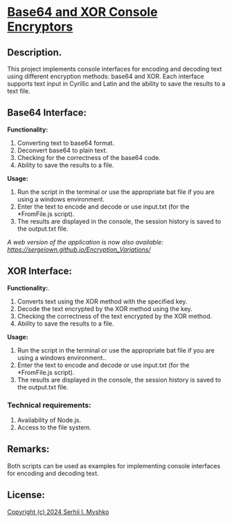 # [Base64 and XOR Console Encryptors](https://github.com/sergeiown/Encryption_Variations/tree/main)

## Description.
This project implements console interfaces for encoding and decoding text using different encryption methods: base64 and XOR. Each interface supports text input in Cyrillic and Latin and the ability to save the results to a text file.

## Base64 Interface:

**Functionality:**
1. Converting text to base64 format.
2. Deconvert base64 to plain text.
3. Checking for the correctness of the base64 code.
4. Ability to save the results to a file.

**Usage:**
1. Run the script in the terminal or use the appropriate bat file if you are using a windows environment.
2. Enter the text to encode and decode or use input.txt (for the *FromFile.js script).
3. The results are displayed in the console, the session history is saved to the output.txt file.

*A web version of the application is now also available: https://sergeiown.github.io/Encryption_Variations/*

## XOR Interface:

**Functionality:**.
1. Converts text using the XOR method with the specified key.
2. Decode the text encrypted by the XOR method using the key.
3. Checking the correctness of the text encrypted by the XOR method.
4. Ability to save the results to a file.

**Usage:**
1. Run the script in the terminal or use the appropriate bat file if you are using a windows environment..
2. Enter the text to encode and decode or use input.txt (for the *FromFile.js script).
3. The results are displayed in the console, the session history is saved to the output.txt file.

### Technical requirements:
1. Availability of Node.js.
2. Access to the file system.

## Remarks:
Both scripts can be used as examples for implementing console interfaces for encoding and decoding text.

## License:
[Copyright (c) 2024 Serhii I. Myshko](https://github.com/sergeiown/Encryption_Variations/blob/main/LICENSE)

